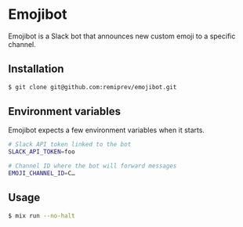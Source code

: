 # Emojibot

Emojibot is a Slack bot that announces new custom emoji to a specific channel.

## Installation

```bash
$ git clone git@github.com:remiprev/emojibot.git
```

## Environment variables

Emojibot expects a few environment variables when it starts.

```bash
# Slack API token linked to the bot
SLACK_API_TOKEN=foo

# Channel ID where the bot will forward messages
EMOJI_CHANNEL_ID=C…
```

## Usage

```bash
$ mix run --no-halt
```
